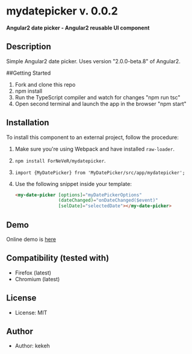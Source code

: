 # mydatepicker v. 0.0.2

**Angular2 date picker - Angular2 reusable UI component**

## Description
Simple Angular2 date picker. Uses version "2.0.0-beta.8" of Angular2.

##Getting Started
1. Fork and clone this repo
2. npm install
3. Run the TypeScript compiler and watch for changes "npm run tsc"
4. Open second terminal and launch the app in the browser "npm start"

## Installation

To install this component to an external project, follow the procedure:

1. Make sure you're using Webpack and have installed `raw-loader`.
2. `npm install ForNeVeR/mydatepicker`.
3. `import {MyDatePicker} from 'MyDatePicker/src/app/mydatepicker';`
4. Use the following snippet inside your template:

   ```html
   <my-date-picker [options]="myDatePickerOptions"
                   (dateChanged)="onDateChanged($event)"
                   [selDate]="selectedDate"></my-date-picker>
   ```

## Demo
Online demo is [here](http://kekeh.github.io/mydatepicker)

## Compatibility (tested with)
* Firefox (latest)
* Chromium (latest)

## License
* License: MIT

## Author
* Author: kekeh
